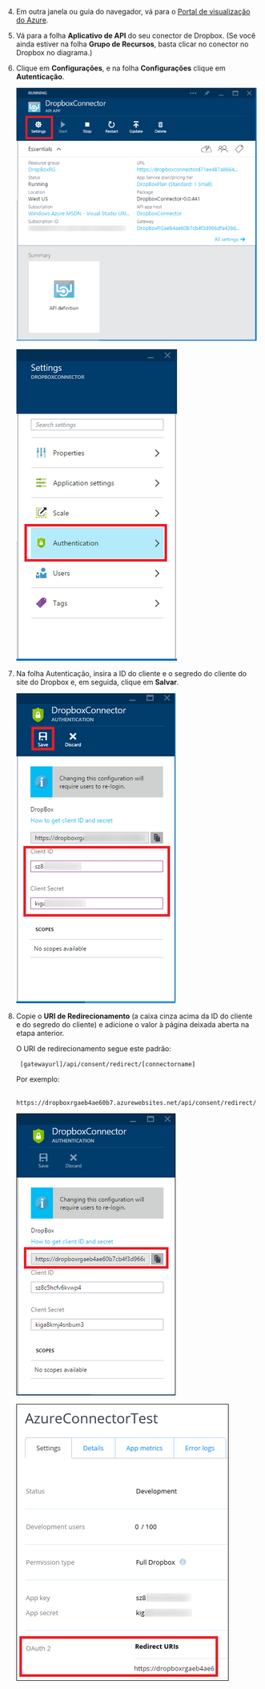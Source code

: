 4. Em outra janela ou guia do navegador, vá para o [Portal de visualização do Azure](https://portal.azure.com).

3. Vá para a folha **Aplicativo de API** do seu conector de Dropbox. (Se você ainda estiver na folha **Grupo de Recursos**, basta clicar no conector no Dropbox no diagrama.)

4. Clique em **Configurações**, e na folha **Configurações** clique em **Autenticação**.

	![Clique em Configurações](./media/app-service-api-exchange-dropbox-settings/clicksettings.png)

	![Clique em Autenticação](./media/app-service-api-exchange-dropbox-settings/clickauth.png)

5. Na folha Autenticação, insira a ID do cliente e o segredo do cliente do site do Dropbox e, em seguida, clique em **Salvar**.

	![Insira as configurações e clique em Salvar](./media/app-service-api-exchange-dropbox-settings/authblade.png)

3. Copie o **URI de Redirecionamento** (a caixa cinza acima da ID do cliente e do segredo do cliente) e adicione o valor à página deixada aberta na etapa anterior.

	O URI de redirecionamento segue este padrão:

		[gatewayurl]/api/consent/redirect/[connectorname]

	Por exemplo:

		https://dropboxrgaeb4ae60b7.azurewebsites.net/api/consent/redirect/DropboxConnector

	![Obter URI de redirecionamento](./media/app-service-api-exchange-dropbox-settings/redirecturi.png)

	![Criar aplicativo Dropbox](./media/app-service-api-exchange-dropbox-settings/dbappsettings2.png)

<!---HONumber=July15_HO3-->